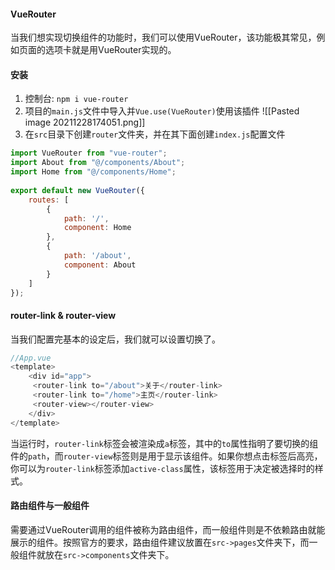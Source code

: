 #### VueRouter
当我们想实现切换组件的功能时，我们可以使用VueRouter，该功能极其常见，例如页面的选项卡就是用VueRouter实现的。

#### 安装
1. 控制台: `npm i vue-router`
2. 项目的`main.js`文件中导入并`Vue.use(VueRouter)`使用该插件
![[Pasted image 20211228174051.png]]
3. 在`src`目录下创建`router`文件夹，并在其下面创建`index.js`配置文件
```js
import VueRouter from "vue-router";  
import About from "@/components/About";  
import Home from "@/components/Home";  
  
export default new VueRouter({  
    routes: [  
        {  
            path: '/',  
			component: Home  
		},  
		{  
            path: '/about',  
			component: About  
		}  
	]  
});
```

#### router-link & router-view
当我们配置完基本的设定后，我们就可以设置切换了。

```js
//App.vue
<template>  
    <div id="app">  
	 <router-link to="/about">关于</router-link>  
	 <router-link to="/home">主页</router-link>  
	 <router-view></router-view> 
	</div>
</template>
```

当运行时，`router-link`标签会被渲染成`a`标签，其中的`to`属性指明了要切换的组件的`path`，而`router-view`标签则是用于显示该组件。如果你想点击标签后高亮，你可以为`router-link`标签添加`active-class`属性，该标签用于决定被选择时的样式。

#### 路由组件与一般组件
需要通过VueRouter调用的组件被称为路由组件，而一般组件则是不依赖路由就能展示的组件。按照官方的要求，路由组件建议放置在`src->pages`文件夹下，而一般组件就放在`src->components`文件夹下。